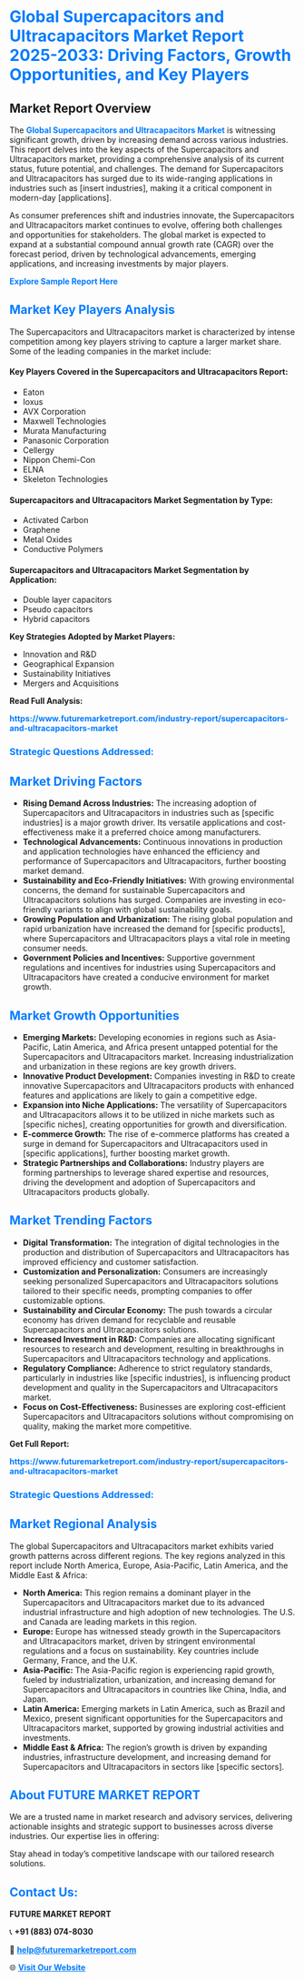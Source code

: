 <h1 style="color: #007BFF;">Global Supercapacitors and Ultracapacitors Market Report 2025-2033: Driving Factors, Growth Opportunities, and Key Players</h1>

<section id="overview">
<h2>Market Report Overview</h2>
<p>The <a href="https://www.futuremarketreport.com/industry-report/supercapacitors-and-ultracapacitors-market" style="color: #007BFF; text-decoration: none;"><strong>Global Supercapacitors and Ultracapacitors Market</strong></a> is witnessing significant growth, driven by increasing demand across various industries. This report delves into the key aspects of the Supercapacitors and Ultracapacitors market, providing a comprehensive analysis of its current status, future potential, and challenges. The demand for Supercapacitors and Ultracapacitors has surged due to its wide-ranging applications in industries such as [insert industries], making it a critical component in modern-day [applications].</p>
<p>As consumer preferences shift and industries innovate, the Supercapacitors and Ultracapacitors market continues to evolve, offering both challenges and opportunities for stakeholders. The global market is expected to expand at a substantial compound annual growth rate (CAGR) over the forecast period, driven by technological advancements, emerging applications, and increasing investments by major players.</p>
</section>

<section id="overview">
<p><a href="https://www.futuremarketreport.com/request-sample/reportId=115479" style="color: #007BFF; text-decoration: none;"><strong>Explore Sample Report Here</strong></a></p>
</section>

<section id="key-players">
<h2 style="color: #007BFF;">Market Key Players Analysis</h2>
<p>The Supercapacitors and Ultracapacitors market is characterized by intense competition among key players striving to capture a larger market share. Some of the leading companies in the market include:</p>
<h4>Key Players Covered in the Supercapacitors and Ultracapacitors Report:</h4>
<ul><li>Eaton</li><li>Ioxus</li><li>AVX Corporation</li><li>Maxwell Technologies</li><li>Murata Manufacturing</li><li>Panasonic Corporation</li><li>Cellergy</li><li>Nippon Chemi-Con</li><li>ELNA</li><li>Skeleton Technologies</li></ul>
<h4>Supercapacitors and Ultracapacitors Market Segmentation by Type:</h4>
<ul><li>Activated Carbon</li><li>Graphene</li><li>Metal Oxides</li><li>Conductive Polymers</li></ul>

<h4>Supercapacitors and Ultracapacitors Market Segmentation by Application:</h4>
<ul><li>Double layer capacitors</li><li>Pseudo capacitors</li><li>Hybrid capacitors</li></ul>
<p><strong>Key Strategies Adopted by Market Players:</strong></p>
<ul>
<li>Innovation and R&D</li>
<li>Geographical Expansion</li>
<li>Sustainability Initiatives</li>
<li>Mergers and Acquisitions</li>
</ul>
</section>

<section>
<p><strong>Read Full Analysis: </strong></p><a href="https://www.futuremarketreport.com/industry-report/supercapacitors-and-ultracapacitors-market" style="color: #007BFF; text-decoration: none;"><strong>https://www.futuremarketreport.com/industry-report/supercapacitors-and-ultracapacitors-market</strong></a>
<h3 style="color: #007BFF;">Strategic Questions Addressed:</h3>
</section>

<section id="driving-factors">
<h2 style="color: #007BFF;">Market Driving Factors</h2>
<ul>
<li><strong>Rising Demand Across Industries:</strong> The increasing adoption of Supercapacitors and Ultracapacitors in industries such as [specific industries] is a major growth driver. Its versatile applications and cost-effectiveness make it a preferred choice among manufacturers.</li>
<li><strong>Technological Advancements:</strong> Continuous innovations in production and application technologies have enhanced the efficiency and performance of Supercapacitors and Ultracapacitors, further boosting market demand.</li>
<li><strong>Sustainability and Eco-Friendly Initiatives:</strong> With growing environmental concerns, the demand for sustainable Supercapacitors and Ultracapacitors solutions has surged. Companies are investing in eco-friendly variants to align with global sustainability goals.</li>
<li><strong>Growing Population and Urbanization:</strong> The rising global population and rapid urbanization have increased the demand for [specific products], where Supercapacitors and Ultracapacitors plays a vital role in meeting consumer needs.</li>
<li><strong>Government Policies and Incentives:</strong> Supportive government regulations and incentives for industries using Supercapacitors and Ultracapacitors have created a conducive environment for market growth.</li>
</ul>
</section>

<section id="growth-opportunities">
<h2 style="color: #007BFF;">Market Growth Opportunities</h2>
<ul>
<li><strong>Emerging Markets:</strong> Developing economies in regions such as Asia-Pacific, Latin America, and Africa present untapped potential for the Supercapacitors and Ultracapacitors market. Increasing industrialization and urbanization in these regions are key growth drivers.</li>
<li><strong>Innovative Product Development:</strong> Companies investing in R&D to create innovative Supercapacitors and Ultracapacitors products with enhanced features and applications are likely to gain a competitive edge.</li>
<li><strong>Expansion into Niche Applications:</strong> The versatility of Supercapacitors and Ultracapacitors allows it to be utilized in niche markets such as [specific niches], creating opportunities for growth and diversification.</li>
<li><strong>E-commerce Growth:</strong> The rise of e-commerce platforms has created a surge in demand for Supercapacitors and Ultracapacitors used in [specific applications], further boosting market growth.</li>
<li><strong>Strategic Partnerships and Collaborations:</strong> Industry players are forming partnerships to leverage shared expertise and resources, driving the development and adoption of Supercapacitors and Ultracapacitors products globally.</li>
</ul>
</section>

<section id="trending-factors">
<h2 style="color: #007BFF;">Market Trending Factors</h2>
<ul>
<li><strong>Digital Transformation:</strong> The integration of digital technologies in the production and distribution of Supercapacitors and Ultracapacitors has improved efficiency and customer satisfaction.</li>
<li><strong>Customization and Personalization:</strong> Consumers are increasingly seeking personalized Supercapacitors and Ultracapacitors solutions tailored to their specific needs, prompting companies to offer customizable options.</li>
<li><strong>Sustainability and Circular Economy:</strong> The push towards a circular economy has driven demand for recyclable and reusable Supercapacitors and Ultracapacitors solutions.</li>
<li><strong>Increased Investment in R&D:</strong> Companies are allocating significant resources to research and development, resulting in breakthroughs in Supercapacitors and Ultracapacitors technology and applications.</li>
<li><strong>Regulatory Compliance:</strong> Adherence to strict regulatory standards, particularly in industries like [specific industries], is influencing product development and quality in the Supercapacitors and Ultracapacitors market.</li>
<li><strong>Focus on Cost-Effectiveness:</strong> Businesses are exploring cost-efficient Supercapacitors and Ultracapacitors solutions without compromising on quality, making the market more competitive.</li>
</ul>
</section>

<section>
<p><strong>Get Full Report: </strong></p><a href="https://www.futuremarketreport.com/industry-report/supercapacitors-and-ultracapacitors-market" style="color: #007BFF; text-decoration: none;"><strong>https://www.futuremarketreport.com/industry-report/supercapacitors-and-ultracapacitors-market</strong></a>
<h3 style="color: #007BFF;">Strategic Questions Addressed:</h3>
</section>


<section id="regional-analysis">
<h2 style="color: #007BFF;">Market Regional Analysis</h2>
<p>The global Supercapacitors and Ultracapacitors market exhibits varied growth patterns across different regions. The key regions analyzed in this report include North America, Europe, Asia-Pacific, Latin America, and the Middle East & Africa:</p>
<ul>
<li><strong>North America:</strong> This region remains a dominant player in the Supercapacitors and Ultracapacitors market due to its advanced industrial infrastructure and high adoption of new technologies. The U.S. and Canada are leading markets in this region.</li>
<li><strong>Europe:</strong> Europe has witnessed steady growth in the Supercapacitors and Ultracapacitors market, driven by stringent environmental regulations and a focus on sustainability. Key countries include Germany, France, and the U.K.</li>
<li><strong>Asia-Pacific:</strong> The Asia-Pacific region is experiencing rapid growth, fueled by industrialization, urbanization, and increasing demand for Supercapacitors and Ultracapacitors in countries like China, India, and Japan.</li>
<li><strong>Latin America:</strong> Emerging markets in Latin America, such as Brazil and Mexico, present significant opportunities for the Supercapacitors and Ultracapacitors market, supported by growing industrial activities and investments.</li>
<li><strong>Middle East & Africa:</strong> The region’s growth is driven by expanding industries, infrastructure development, and increasing demand for Supercapacitors and Ultracapacitors in sectors like [specific sectors].</li>
</ul>
</section>

<footer>
<h2 style="color: #007BFF;">About FUTURE MARKET REPORT</h2>
<p>We are a trusted name in market research and advisory services, delivering actionable insights and strategic support to businesses across diverse industries. Our expertise lies in offering:</p>

<p>Stay ahead in today’s competitive landscape with our tailored research solutions.</p>

<h2 style="color: #007BFF;">Contact Us:</h2>
<p><strong>FUTURE MARKET REPORT</strong></p>
<p>📞 <strong>+91 (883) 074-8030</strong></p>
<p>📧 <strong><a href="mailto:help@futuremarketreport.com" style="color: #007BFF;">help@futuremarketreport.com</a></strong></p>
<p>🌐 <strong><a href="https://www.futuremarketreport.com/" style="color: #007BFF;">Visit Our Website</a></strong></p>
</footer>